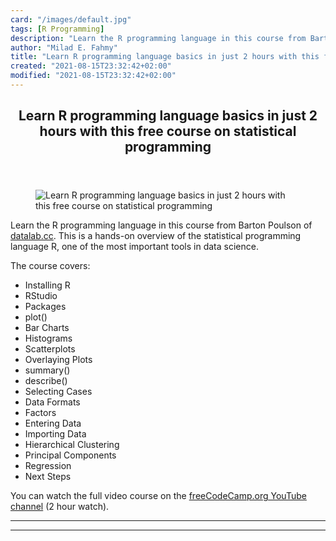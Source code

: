 ```yaml
---
card: "/images/default.jpg"
tags: [R Programming]
description: "Learn the R programming language in this course from Barton P"
author: "Milad E. Fahmy"
title: "Learn R programming language basics in just 2 hours with this free course on statistical programming"
created: "2021-08-15T23:32:42+02:00"
modified: "2021-08-15T23:32:42+02:00"
---
```

<div class="site-wrapper">
<main id="site-main" class="site-main outer">
<div class="inner">
<article class="post-full post tag-r-programming tag-youtube tag-data-science ">
<header class="post-full-header">
<h1 class="post-full-title">Learn R programming language basics in just 2 hours with this free course on statistical programming</h1>
</header>
<figure class="post-full-image">
<picture>
<source media="(max-width: 700px)" sizes="1px" srcset="data:image/gif;base64,R0lGODlhAQABAIAAAAAAAP///yH5BAEAAAAALAAAAAABAAEAAAIBRAA7 1w">
<source media="(min-width: 701px)" sizes="(max-width: 800px) 400px,
(max-width: 1170px) 700px,
1400px" srcset="/news/content/images/size/w300/2020/09/r.png 300w,
/news/content/images/size/w600/2020/09/r.png 600w,
/news/content/images/size/w1000/2020/09/r.png 1000w,
/news/content/images/size/w2000/2020/09/r.png 2000w">
<img onerror="this.style.display='none'" src="/news/content/images/size/w2000/2020/09/r.png" alt="Learn R programming language basics in just 2 hours with this free course on statistical programming">
</picture>
</figure>
<section class="post-full-content">
<div class="post-content">
<p>Learn the R programming language in this course from Barton Poulson of <a href="https://datalab.cc/">datalab.cc</a>. This is a hands-on overview of the statistical programming language R, one of the most important tools in data science.</p><p>The course covers:</p><ul><li>Installing R</li><li>RStudio</li><li>Packages</li><li>plot()</li><li>Bar Charts</li><li>Histograms</li><li>Scatterplots</li><li>Overlaying Plots</li><li>summary()</li><li>describe()</li><li>Selecting Cases</li><li>Data Formats</li><li>Factors</li><li>Entering Data</li><li>Importing Data</li><li>Hierarchical Clustering</li><li>Principal Components</li><li>Regression</li><li>Next Steps</li></ul><p>You can watch the full video course on the <a href="https://www.youtube.com/watch?v=_V8eKsto3Ug">freeCodeCamp.org YouTube channel</a> (2 hour watch).</p>
</div>
<hr>
<hr>
</section>
</article>
</div>
</main>
</div>
<!-- Google Tag Manager (noscript) -->
<!-- End Google Tag Manager (noscript) -->
